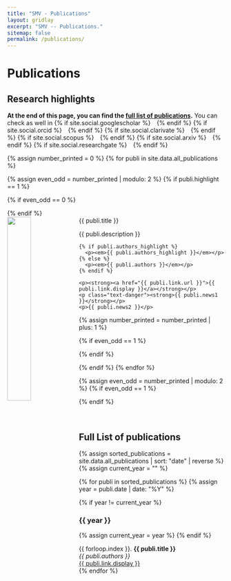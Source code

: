 ```yaml
---
title: "SMV - Publications"
layout: gridlay
excerpt: "SMV -- Publications."
sitemap: false
permalink: /publications/
---
```



# Publications

## Research highlights

**At the end of this page, you can find the [full list of publications](#full-list-of-publications).** You can check as well in 
  {% if site.social.googlescholar %}
    <a href="{{ site.social.googlescholar }}" target="_blank" rel="noopener noreferrer" aria-label="Google Scholar" title="Google Scholar">
      <i class="ai ai-google-scholar" style="font-size: 28px; color:#4285F4; margin-right: 10px;"></i>
    </a>
  {% endif %}
  {% if site.social.orcid %}
    <a href="{{ site.social.orcid }}" target="_blank" rel="noopener noreferrer" aria-label="ORCID" title="ORCID">
      <i class="ai ai-orcid" style="font-size: 28px; color:#A6CE39; margin-right: 10px;"></i>
    </a>
  {% endif %}
  {% if site.social.clarivate %}
    <a href="{{ site.social.clarivate }}" target="_blank" rel="noopener noreferrer" aria-label="Clarivate" title="Clarivate">
      <i class="ai ai-clarivate" style="font-size: 28px; color:#004B9A; margin-right: 10px;"></i>
    </a>
  {% endif %}
  {% if site.social.scopus %}
    <a href="{{ site.social.scopus }}" target="_blank" rel="noopener noreferrer" aria-label="Scopus" title="Scopus">
      <i class="ai ai-scopus" style="font-size: 28px; color:#FF4203; margin-right: 10px;"></i>
    </a>
  {% endif %}
  {% if site.social.arxiv %}
    <a href="{{ site.social.arxiv }}" target="_blank" rel="noopener noreferrer" aria-label="arXiv" title="arXiv">
      <i class="ai ai-arxiv" style="font-size: 28px; color:#B31B1B; margin-right: 10px;"></i>
    </a>
  {% endif %}
  {% if site.social.researchgate %}
    <a href="{{ site.social.researchgate }}" target="_blank" rel="noopener noreferrer" aria-label="ResearchGate" title="ResearchGate">
      <i class="ai ai-researchgate" style="font-size: 28px; color:#00CCBB; margin-right: 10px;"></i>
    </a>
  {% endif %}
</div>

{% assign number_printed = 0 %}
{% for publi in site.data.all_publications %}

{% assign even_odd = number_printed | modulo: 2 %}
{% if publi.highlight == 1 %}

{% if even_odd == 0 %}
<div class="row">
{% endif %}

<div class="col-sm-6 clearfix">
  <div class="well">
    <pubtit>{{ publi.title }}</pubtit>
    <img src="{{ site.url }}{{ site.baseurl }}/images/pubpic/{{ publi.image }}" class="img-responsive" width="33%" style="float: left" />
    <p>{{ publi.description }}</p>
    
    {% if publi.authors_highlight %}
      <p><em>{{ publi.authors_highlight }}</em></p>
    {% else %}
      <p><em>{{ publi.authors }}</em></p>
    {% endif %}
    
    <p><strong><a href="{{ publi.link.url }}">{{ publi.link.display }}</a></strong></p>
    <p class="text-danger"><strong>{{ publi.news1 }}</strong></p>
    <p>{{ publi.news2 }}</p>
  </div>
</div>


{% assign number_printed = number_printed | plus: 1 %}

{% if even_odd == 1 %}
</div>
{% endif %}

{% endif %}
{% endfor %}

{% assign even_odd = number_printed | modulo: 2 %}
{% if even_odd == 1 %}
</div>
{% endif %}

<p> &nbsp; </p>

## Full List of publications

{% assign sorted_publications = site.data.all_publications | sort: "date" | reverse %}
{% assign current_year = "" %}

{% for publi in sorted_publications %}
  {% assign year = publi.date | date: "%Y" %}

  {% if year != current_year %}
  <h3>{{ year }}</h3>
  {% assign current_year = year %}
  {% endif %}

  {{ forloop.index }}. <strong>{{ publi.title }}</strong><br />
  <em>{{ publi.authors }}</em><br />
  <a href="{{ publi.link.url }}">{{ publi.link.display }}</a><br />
{% endfor %}
